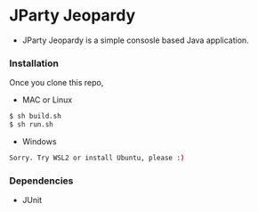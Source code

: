 # JParty Jeopardy

- JParty Jeopardy is a simple consosle based Java application.

### Installation
Once you clone this repo,

* MAC or Linux
```sh
$ sh build.sh
$ sh run.sh
```
* Windows
```sh
Sorry. Try WSL2 or install Ubuntu, please :)
```

### Dependencies

* JUnit
